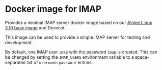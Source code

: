 Docker image for IMAP
=====================

Provides a minimal IMAP server docker image based on our [Alpine Linux 3.10 base image](https://github.com/gmitirol/alpine310) and Dovecot.

This image can be used to provide a simple IMAP server for testing and development.

By default, one IMAP user `imap` with the password `imap` is created.
This can be changed by setting the `IMAP_USERS` environment variable to a space-separated list
of `username:password` entries.
